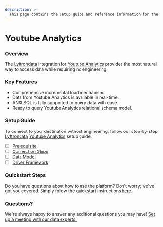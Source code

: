 ```yaml
---
description: >-
  This page contains the setup guide and reference information for the Youtube Analytics source connector.
---
```


# Youtube Analytics

### Overview

The [Lyftrondata](https://www.lyftrondata.com/) integration for [Youtube Analytics](None) provides the most natural way to access data while requiring no engineering.

### Key Features

* Comprehensive incremental load mechanism.
* Data from Youtube Analytics is available in real-time.&#x20;
* ANSI SQL is fully supported to query data with ease.
* Ready to query Youtube Analytics relational schema model.

### Setup Guide

To connect to your destination without engineering, follow our step-by-step [Lyftrondata](https://www.lyftrondata.com/)  [Youtube Analytics](None) setup guide.

* [ ] [Prerequisite](prerequisite.md)
* [ ] [Connection Steps](connection-steps.md)
* [ ] [Data Model](data-model/erd.md)
* [ ] [Driver Framework](driver-framework/)

### Quickstart Steps

Do you have questions about how to use the platform? Don't worry; we've got you covered. Simply follow the quickstart instructions [here](../README.md).

### Questions? <a href="#questions" id="questions"></a>

We're always happy to answer any additional questions you may have! [Set up a meeting with our data experts.](https://www.lyftrondata.com/book-a-meeting/)

